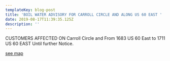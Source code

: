 ```yaml
---
templateKey: blog-post
title: 'BOIL WATER ADVISORY FOR CARROLL CIRCLE AND ALONG US 60 EAST '
date: 2019-08-17T11:39:35.125Z
description: ''
---
```

CUSTOMERS AFFECTED ON Carroll Circle and  From 1683 US 60 East to 1711 US 60 EAST Until further Notice.

[see map](/?layer=Advisory&feature=0)
